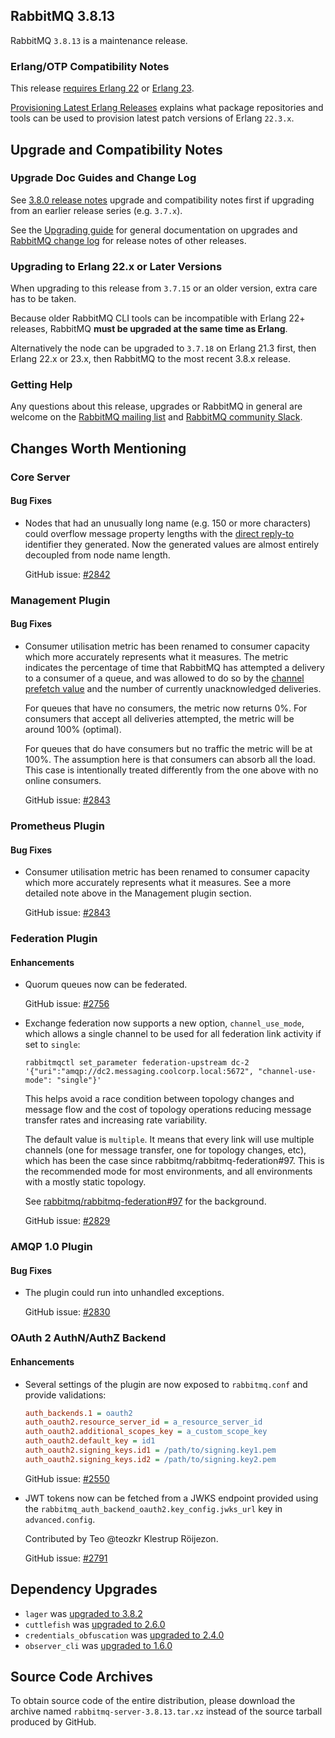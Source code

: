 ## RabbitMQ 3.8.13

RabbitMQ `3.8.13` is a maintenance release.

### Erlang/OTP Compatibility Notes

This release [requires Erlang 22](https://www.rabbitmq.com/which-erlang.html) or
[Erlang 23](http://blog.erlang.org/OTP-23-Highlights/).

[Provisioning Latest Erlang Releases](https://www.rabbitmq.com/which-erlang.html#erlang-repositories) explains
what package repositories and tools can be used to provision latest patch versions of Erlang `22.3.x`.


## Upgrade and Compatibility Notes

### Upgrade Doc Guides and Change Log

See [3.8.0 release notes](https://github.com/rabbitmq/rabbitmq-server/releases/tag/v3.8.0) upgrade and
compatibility notes first if upgrading from an earlier release series (e.g. `3.7.x`).

See the [Upgrading guide](https://www.rabbitmq.com/upgrade.html) for general documentation on upgrades and
[RabbitMQ change log](https://www.rabbitmq.com/changelog.html) for release notes of other releases.

### Upgrading to Erlang 22.x or Later Versions

When upgrading to this release from `3.7.15` or an older version, extra care has to be taken.

Because older RabbitMQ CLI tools can be incompatible with Erlang 22+ releases,
RabbitMQ **must be upgraded at the same time as Erlang**.

Alternatively the node can be upgraded to `3.7.18` on Erlang 21.3 first,
then Erlang 22.x or 23.x, then RabbitMQ to the most recent 3.8.x release.

### Getting Help

Any questions about this release, upgrades or RabbitMQ in general are welcome on the [RabbitMQ mailing list](https://groups.google.com/forum/#!forum/rabbitmq-users)
and [RabbitMQ community Slack](https://rabbitmq-slack.herokuapp.com/).


## Changes Worth Mentioning

### Core Server

#### Bug Fixes

 * Nodes that had an unusually long name (e.g. 150 or more characters) could overflow
   message property lengths with the [direct reply-to](https://www.rabbitmq.com/direct-reply-to.html) identifier they generated.
   Now the generated values are almost entirely decoupled from node name length.

   GitHub issue: [#2842](https://github.com/rabbitmq/rabbitmq-server/pull/2842)


### Management Plugin

#### Bug Fixes

 * Consumer utilisation metric has been renamed to consumer capacity which more accurately represents
   what it measures. The metric indicates the percentage of time that RabbitMQ has attempted a delivery
   to a consumer of a queue, and was allowed to do so by the [channel prefetch value](https://www.rabbitmq.com/confirms.html#channel-qos-prefetch) and
   the number of currently unacknowledged deliveries.

   For queues that have no consumers, the metric now returns 0%. For consumers that accept all deliveries
   attempted, the metric will be around 100% (optimal).

   For queues that do have consumers but no traffic the metric will be at 100%. The assumption here is that consumers
   can absorb all the load. This case is intentionally treated differently from the one above with no online consumers.

   GitHub issue: [#2843](https://github.com/rabbitmq/rabbitmq-server/pull/2843)


### Prometheus Plugin

#### Bug Fixes

 * Consumer utilisation metric has been renamed to consumer capacity which more accurately represents
   what it measures. See a more detailed note above in the Management plugin section.

   GitHub issue: [#2843](https://github.com/rabbitmq/rabbitmq-server/pull/2843)


### Federation Plugin

#### Enhancements

 * Quorum queues now can be federated.

   GitHub issue: [#2756](https://github.com/rabbitmq/rabbitmq-server/issues/2756)

 * Exchange federation now supports a new option, `channel_use_mode`, which allows a single
   channel to be used for all federation link activity if set to `single`:

   ``` shell
   rabbitmqctl set_parameter federation-upstream dc-2 '{"uri":"amqp://dc2.messaging.coolcorp.local:5672", "channel-use-mode": "single"}'
   ```

   This helps avoid a race condition between topology changes and message flow
   and the cost of topology operations reducing message transfer rates and increasing
   rate variability.

   The default value is `multiple`. It means that every link will use multiple channels (one for message transfer,
   one for topology changes, etc), which has been the case since rabbitmq/rabbitmq-federation#97.
   This is the recommended mode for most environments, and all environments with a mostly static topology.

   See [rabbitmq/rabbitmq-federation#97](https://github.com/rabbitmq/rabbitmq-federation/pull/97) for the background.

   GitHub issue: [#2829](https://github.com/rabbitmq/rabbitmq-server/pull/2829)


### AMQP 1.0 Plugin

#### Bug Fixes

 * The plugin could run into unhandled exceptions.

   GitHub issue: [#2830](https://github.com/rabbitmq/rabbitmq-server/pull/2830)


### OAuth 2 AuthN/AuthZ Backend

#### Enhancements

 * Several settings of the plugin are now exposed to `rabbitmq.conf` and provide validations:

   ``` ini
   auth_backends.1 = oauth2
   auth_oauth2.resource_server_id = a_resource_server_id
   auth_oauth2.additional_scopes_key = a_custom_scope_key
   auth_oauth2.default_key = id1
   auth_oauth2.signing_keys.id1 = /path/to/signing.key1.pem
   auth_oauth2.signing_keys.id2 = /path/to/signing.key2.pem
   ```

   GitHub issue: [#2550](https://github.com/rabbitmq/rabbitmq-server/issues/2550)

 * JWT tokens now can be fetched from a JWKS endpoint provided using the `rabbitmq_auth_backend_oauth2.key_config.jwks_url`
   key in `advanced.config`.

   Contributed by Teo @teozkr Klestrup Röijezon.

   GitHub issue: [#2791](https://github.com/rabbitmq/rabbitmq-server/pull/2791)


## Dependency Upgrades

 * `lager` was [upgraded to 3.8.2](https://github.com/erlang-lager/lager/compare/3.8.0..3.8.2)
 * `cuttlefish` was [upgraded to 2.6.0](https://github.com/kyorai/cuttlefish/compare/v2.4.0..v2.6.0)
 * `credentials_obfuscation` was [upgraded to 2.4.0](https://github.com/rabbitmq/credentials-obfuscation/blob/master/ChangeLog.md#changes-between-230-and-240-february-18-2021)
 * `observer_cli` was [upgraded to 1.6.0](https://github.com/zhongwencool/observer_cli/compare/1.5.4..v1.6.0)


## Source Code Archives

To obtain source code of the entire distribution, please download the archive named `rabbitmq-server-3.8.13.tar.xz`
instead of the source tarball produced by GitHub.
